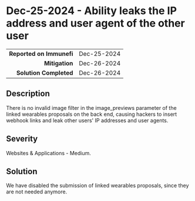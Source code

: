 # Dec-25-2024 - Ability leaks the IP address and user agent of the other user

|                          |             |
| -----------------------: | :---------- |
| **Reported on Immunefi** | Dec-25-2024 |
|           **Mitigation** | Dec-26-2024 |
|   **Solution Completed** | Dec-26-2024 |

## Description

There is no invalid image filter in the image_previews parameter of the linked wearables proposals on the back end, causing hackers to insert webhook links and leak other users' IP addresses and user agents.

## Severity

Websites & Applications - Medium.

## Solution

We have disabled the submission of linked wearables proposals, since they are not needed anymore.
